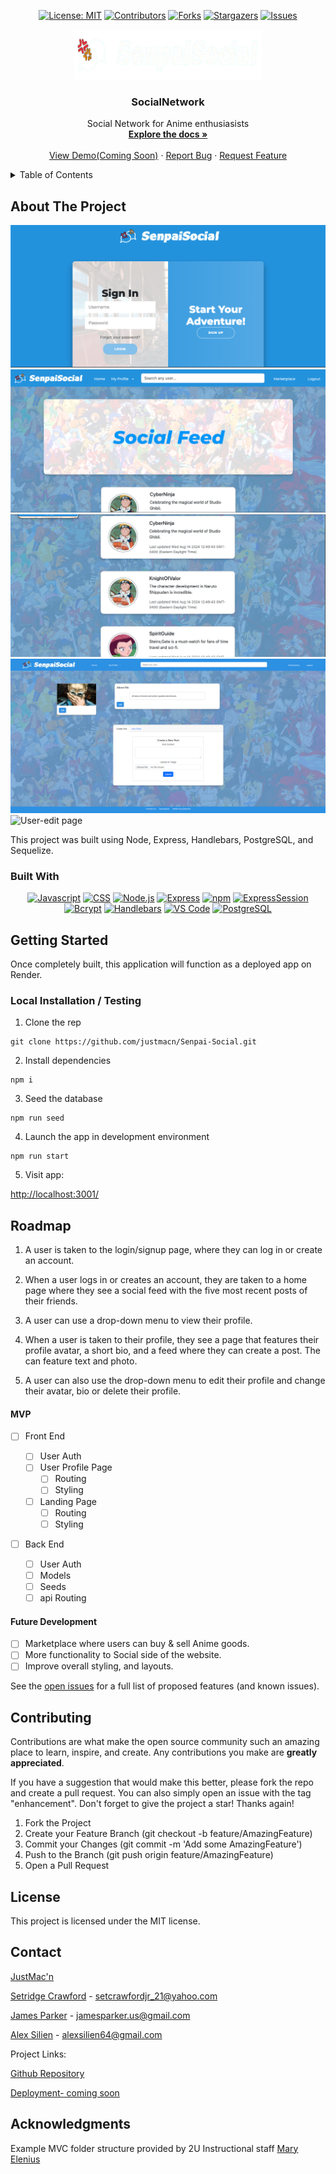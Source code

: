 <div align="center">

[![License: MIT](https://img.shields.io/badge/License-MIT-yellow.svg)](https://opensource.org/licenses/MIT)
[![Contributors](https://img.shields.io/github/contributors/justmacn/Senpai-Social.svg?style=plastic&logo=appveyor)](https://github.com/justmacn/Senpai-Social/graphs/contributors)
[![Forks](https://img.shields.io/github/forks/justmacn/Senpai-Social.svg?style=plastic&logo=appveyor)](https://github.com/justmacn/Senpai-Social/network/members)
[![Stargazers](https://img.shields.io/github/stars/justmacn/Senpai-Social.svg?style=plastic&logo=appveyor)](https://github.com/justmacn/Senpai-Social/stargazers)
[![Issues](https://img.shields.io/github/issues/justmacn/Senpai-Social.svg?style=plastic&logo=appveyor)](https://github.com/justmacn/Senpai-Social/issues)

</div>

<!--  -->

<div align="center">
  <a href="https://github.com/justmacn/Senpai-Social">
  <!-- -->
    <img src="./public/images/ss-logo-placeholder-7.png" alt="Logo" width="300" height="80">
  </a>

<!-- -->
  <h3 align="center">SocialNetwork</h3>

  <p align="center">
  <!-- -->
    Social Network for Anime enthusiasists <br />
    <a href="https://github.com/justmacn/Senpai-Social"><strong>Explore the docs »</strong></a>
    <br />
    <br />
    <!-- TODO: Edit deployment link -->
    <a href="https://github.com/404pandas/project-2-setup-guide">View Demo(Coming Soon)</a>
    ·
    <a href="https://github.com/justmacn/Senpai-Social/issues">Report Bug</a>
    ·
    <a href="https://github.com/justmacn/Senpai-Social/issues">Request Feature</a>

  </p>
</div>

<!-- TABLE OF CONTENTS -->
<details>
  <summary>Table of Contents</summary>
  <ol>
    <li>
      <a href="#about-the-project">About The Project</a>
      <ul>
        <li><a href="#built-with">Built With</a></li>
      </ul>
    </li>
    <li>
      <a href="#getting-started">Getting Started</a>
      <ul>
        <li><a href="#installation">Installation</a></li>
      </ul>
    </li>
    <li><a href="#usage">Usage</a></li>
    <li><a href="#roadmap">Roadmap</a></li>
    <li><a href="#contributing">Contributing</a></li>
    <li><a href="#license">License</a></li>
    <li><a href="#contact">Contact</a></li>
    <li><a href="#acknowledgments">Acknowledgments</a></li>
  </ol>
</details>

<!-- ABOUT THE PROJECT -->

## About The Project

<!-- TODO: add your screenshots or demo videos here -->
<!-- Add screenshots using the following format: -->
![Landing page where user logs in/signs up](./public/images/Screen%20Shot%202024-08-14%20at%2012.40.01%20PM.png)
![Social feed page where user can see most recent posts](./public/images/Screen%20Shot%202024-08-14%20at%2012.50.21%20PM.png)
![Social feed 2](./public/images/Screen%20Shot%202024-08-14%20at%2012.53.19%20PM.png)
![User-profile page](./public/images/image.png)
![User-edit page]()
<!-- ![Screenshot alt description](directPathOfScreenshots) -->
<!-- Add video demos using the following format: -->
<!-- ![Video alt description](directPathOfVideos) -->

This project was built using Node, Express, Handlebars, PostgreSQL, and Sequelize.

### Built With

<div align="center">

<!-- TODO      "bcrypt": "^5.0.0",
    "connect-session-sequelize": "^7.0.4",
    "dotenv": "^8.2.0",
    "express": "^4.17.1",
    "express-handlebars": "^5.2.0",
    "express-session": "^1.17.1",
    "pg": "^8.11.3",
    "sequelize": "^6.3.5"
  },
  "devDependencies": {
    "nodemon": "^3.0.3" -->

<!-- -->

[![Javascript](https://img.shields.io/badge/Language-JavaScript-ff0000?style=plastic&logo=JavaScript&logoWidth=10)](https://javascript.info/)
[![CSS](https://img.shields.io/badge/Language-CSS-ff8000?style=plastic&logo=CSS3&logoWidth=10)](https://developer.mozilla.org/en-US/docs/Web/CSS)
[![Node.js](https://img.shields.io/badge/Framework-Node.js-ffff00?style=plastic&logo=Node.js&logoWidth=10)](https://nodejs.org/en/)
[![Express](https://img.shields.io/badge/Framework-Express-80ff00?style=plastic&logo=Express&logoWidth=10)](https://expressjs.com/)
[![npm](https://img.shields.io/badge/Tool-npm-00ff00?style=plastic&logo=npm&logoWidth=10)](https://www.npmjs.com/)
[![ExpressSession](https://img.shields.io/badge/Package-Express_Session-00ff80?style=plastic&logo=npm&logoWidth=10)](https://www.npmjs.com/package/express-session)
[![Bcrypt](https://img.shields.io/badge/Package-Bcrypt-00ffff?style=plastic&logo=npm&logoWidth=10)](https://www.npmjs.com/package/bcrypt)
[![Handlebars](https://img.shields.io/badge/Package-Handlebars-0080ff?style=plastic&logo=handlebarsdotjs&logoWidth=10)](https://handlebarsjs.com/)
[![VS Code](https://img.shields.io/badge/IDE-VSCode-0000ff?style=plastic&logo=VisualStudioCode&logoWidth=10)](https://code.visualstudio.com/docs)
[![PostgreSQL](https://img.shields.io/badge/Database-PostgreSQL-8000ff?style=plastic&logo=PostgreSQL&logoWidth=10)](https://www.postgresql.org/docs/)

</div>

<!-- GETTING STARTED -->

## Getting Started

Once completely built, this application will function as a deployed app on Render.

### Local Installation / Testing

1. Clone the rep

```
git clone https://github.com/justmacn/Senpai-Social.git
```

2. Install dependencies

```
npm i
```

3. Seed the database

```
npm run seed
```

4. Launch the app in development environment

```
npm run start
```

5. Visit app:

[http://localhost:3001/](http://localhost:3001/)

<!-- ROADMAP -->

## Roadmap

<!-- TODO: Plan out rough roadmap here -->
 1. A user is taken to the login/signup page, where they can log in or create an account.

 2. When a user logs in or creates an account, they are taken to a home page where they see a social feed with the five most recent posts of their friends. 

 3. A user can use a drop-down menu to view their profile. 

 4. When a user is taken to their profile, they see a page that features their profile avatar, a short bio, and a feed where they can create a post. The can feature text and photo. 

 5. A user can also use the drop-down menu to edit their profile and change their avatar, bio or delete their profile.

#### MVP

<!-- This is a nested check-box that displays a nice checked or unchecked list on your Github repo to show your visitor's a quick road map! -->

- [ ] Front End

  - [ ] User Auth
  - [ ] User Profile Page
    - [ ] Routing
    - [ ] Styling
  - [ ] Landing Page
    - [ ] Routing
    - [ ] Styling

- [ ] Back End
  - [ ] User Auth
  - [ ] Models
  - [ ] Seeds
  - [ ] api Routing

#### Future Development

- [ ] Marketplace where users can buy & sell Anime goods.
- [ ] More functionality to Social side of the website.
- [ ] Improve overall styling, and layouts.

See the [open issues](https://github.com/justmacn/Senpai-Social/issues) for a full list of proposed features (and known issues).

<!-- CONTRIBUTING -->

## Contributing

Contributions are what make the open source community such an amazing place to learn, inspire, and create. Any contributions you make are **greatly appreciated**.

If you have a suggestion that would make this better, please fork the repo and create a pull request. You can also simply open an issue with the tag "enhancement".
Don't forget to give the project a star! Thanks again!

1. Fork the Project
2. Create your Feature Branch (git checkout -b feature/AmazingFeature)
3. Commit your Changes (git commit -m 'Add some AmazingFeature')
4. Push to the Branch (git push origin feature/AmazingFeature)
5. Open a Pull Request

<!-- LICENSE -->

## License

This project is licensed under the MIT license.

<!-- CONTACT -->

## Contact

<!-- -->

[JustMac'n](https://github.com/justmacn)

[Setridge Crawford](https://github.com/SetCra21) - setcrawfordjr_21@yahoo.com

[James Parker](https://github.com/JamesWilliamParker) - jamesparker.us@gmail.com

[Alex Silien](https://github.com/AlexSilien1) - alexsilien64@gmail.com

Project Links:

[Github Repository](https://github.com/justmacn/Senpai-Social)

<!-- TODO: add your deployment link here -->

[Deployment- coming soon](https://google.com)

<!-- ACKNOWLEDGMENTS -->

## Acknowledgments

<!-- TODO: Add any acknowledgements you would like here -->

Example MVC folder structure provided by 2U Instructional staff [Mary Elenius](https://maryelenius.com/)
